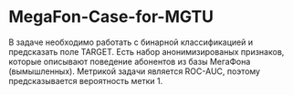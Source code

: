 # MegaFon-Case-for-MGTU
В задаче необходимо работать с бинарной классификацией и предсказать поле TARGET. Есть набор анонимизированых признаков, которые описывают поведение абонентов из базы МегаФона (вымышленных). Метрикой задачи является ROC-AUC, поэтому предсказывается вероятность метки 1.

